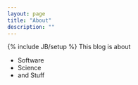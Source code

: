 ```yaml
---
layout: page
title: "About"
description: ""
---
```

{% include JB/setup %}
This blog is about
- Software
- Science
- and Stuff
